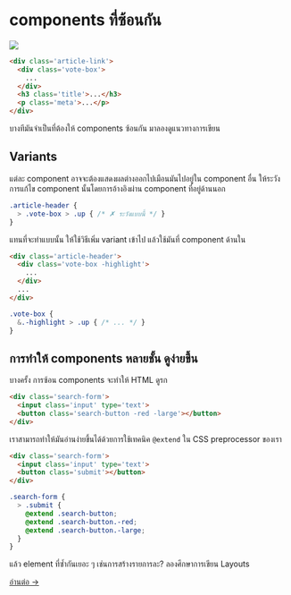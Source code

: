 # components ที่ซ้อนกัน

![](images/component-nesting.png)

```html
<div class='article-link'>
  <div class='vote-box'>
    ...
  </div>
  <h3 class='title'>...</h3>
  <p class='meta'>...</p>
</div>
```

บางทีมันจำเป็นที่ต้องให้ components ซ้อนกัน มาลองดูแนวทางการเขียน

## Variants

แต่ละ component อาจจะต้องแสดงผลต่างออกไปเมือนมันไปอยู่ใน component อื่น ให้ระวังการแก้ไข component นั้นโดยการอ้างอิงผ่าน component ที่อยู่ด้านนอก

```scss
.article-header {
  > .vote-box > .up { /* ✗ ระวังแบบนี้ */ }
}
```

แทนที่จะทำแบบนั้น ให้ใช้วิธีเพิ่ม variant เข้าไป แล้วใช้มันที่ component ด้านใน

```html
<div class='article-header'>
  <div class='vote-box -highlight'>
    ...
  </div>
  ...
</div>
```

```scss
.vote-box {
  &.-highlight > .up { /* ... */ }
}
```

## การทำให้ components หลายชั้น ดูง่ายขึ้น
บางครั้ง การซ้อน components จะทำให้ HTML ดูรก

```html
<div class='search-form'>
  <input class='input' type='text'>
  <button class='search-button -red -large'></button>
</div>
```
เราสามารถทำให้มันอ่านง่ายขึ้นได้ด้วยการใช้เทคนิค `@extend` ใน CSS preprocessor ของเรา

```html
<div class='search-form'>
  <input class='input' type='text'>
  <button class='submit'></button>
</div>
```

```scss
.search-form {
  > .submit {
    @extend .search-button;
    @extend .search-button.-red;
    @extend .search-button.-large;
  }
}
```

แล้ว element ที่ซ้ำกันเยอะ ๆ เช่นการสร้างรายการละ? ลองศึกษาการเขียน Layouts

[อ่านต่อ →](layouts.md)
<!-- {p:.pull-box} -->
